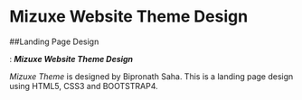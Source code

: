 # Mizuxe Website Theme Design
##Landing Page Design

<feat>: **_Mizuxe Website Theme Design_**

_Mizuxe Theme_ is designed by Bipronath Saha. This is a landing page design using HTML5, CSS3 and BOOTSTRAP4.




